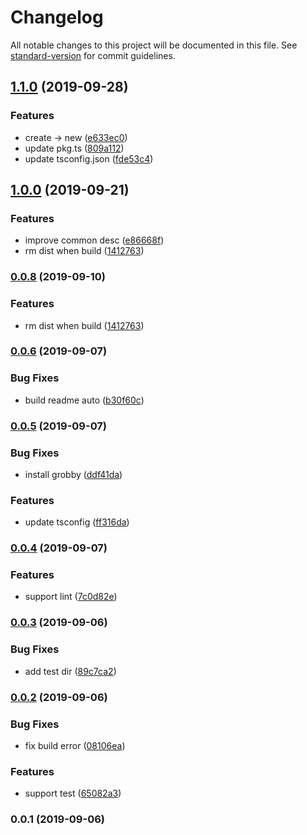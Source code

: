 # Changelog

All notable changes to this project will be documented in this file. See [standard-version](https://github.com/conventional-changelog/standard-version) for commit guidelines.

## [1.1.0](https://github.com/leaf-team/tsnl/compare/v1.0.0...v1.1.0) (2019-09-28)


### Features

* create -> new ([e633ec0](https://github.com/leaf-team/tsnl/commit/e633ec0))
* update pkg.ts ([809a112](https://github.com/leaf-team/tsnl/commit/809a112))
* update tsconfig.json ([fde53c4](https://github.com/leaf-team/tsnl/commit/fde53c4))

## [1.0.0](https://github.com/leaf-team/tsnl/compare/v0.0.7...v1.0.0) (2019-09-21)


### Features

* improve common desc ([e86668f](https://github.com/leaf-team/tsnl/commit/e86668f))
* rm dist when build ([1412763](https://github.com/leaf-team/tsnl/commit/1412763))

### [0.0.8](https://github.com/forsigner/tsnl/compare/v0.0.7...v0.0.8) (2019-09-10)


### Features

* rm dist when build ([1412763](https://github.com/forsigner/tsnl/commit/1412763))

### [0.0.6](https://github.com/forsigner/tsnl/compare/v0.0.5...v0.0.6) (2019-09-07)


### Bug Fixes

* build readme auto ([b30f60c](https://github.com/forsigner/tsnl/commit/b30f60c))

### [0.0.5](https://github.com/forsigner/tsnl/compare/v0.0.4...v0.0.5) (2019-09-07)


### Bug Fixes

* install grobby ([ddf41da](https://github.com/forsigner/tsnl/commit/ddf41da))


### Features

* update tsconfig ([ff316da](https://github.com/forsigner/tsnl/commit/ff316da))

### [0.0.4](https://github.com/forsigner/tsnl/compare/v0.0.3...v0.0.4) (2019-09-07)


### Features

* support lint ([7c0d82e](https://github.com/forsigner/tsnl/commit/7c0d82e))

### [0.0.3](https://github.com/forsigner/tsnl/compare/v0.0.2...v0.0.3) (2019-09-06)


### Bug Fixes

* add test dir ([89c7ca2](https://github.com/forsigner/tsnl/commit/89c7ca2))

### [0.0.2](https://github.com/forsigner/tsnl/compare/v0.0.1...v0.0.2) (2019-09-06)


### Bug Fixes

* fix build error ([08106ea](https://github.com/forsigner/tsnl/commit/08106ea))


### Features

* support test ([65082a3](https://github.com/forsigner/tsnl/commit/65082a3))

### 0.0.1 (2019-09-06)
